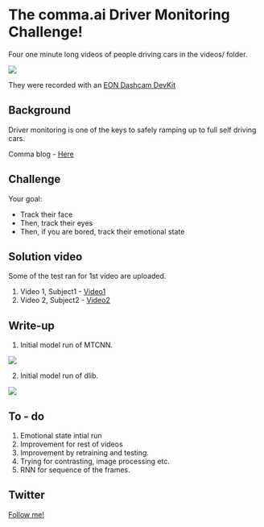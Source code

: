 The comma.ai Driver Monitoring Challenge!
======

Four one minute long videos of people driving cars in the videos/ folder.

<img src="https://github.com/commaai/monitoring/blob/master/ss.png">

They were recorded with an <a href="https://shop.comma.ai/products/eon-dashcam-devkit">EON Dashcam DevKit</a>

Background
-----

Driver monitoring is one of the keys to safely ramping up to full self driving cars.

Comma blog -  <a href="https://medium.com/@comma_ai/safety-and-driver-attention-2a33d3d23109">Here</a>


Challenge
-----

Your goal:
- Track their face
- Then, track their eyes
- Then, if you are bored, track their emotional state



Solution video
-----

Some of the test ran for 1st video are uploaded. 

1. Video 1, Subject1 - [Video1](https://youtu.be/KZGRoYKqrRU)
2. Video 2, Subject2 - [Video2](https://youtu.be/C9RDo3-St8k)



Write-up 
-----


1. Initial model run of MTCNN. 

<img src="https://github.com/commaai/monitoring/blob/master/image-0000514_processed">


2. Initial model run of dlib. 

<img src="https://github.com/commaai/monitoring/blob/master/image-0001053_land.png">


To - do
-----

1. Emotional state intial run
2. Improvement for rest of videos
3. Improvement by retraining and testing.
4. Trying for contrasting, image processing etc.
5. RNN for sequence of the frames. 


Twitter
------

<a href="https://twitter.com/pp_spector">Follow me!</a>

